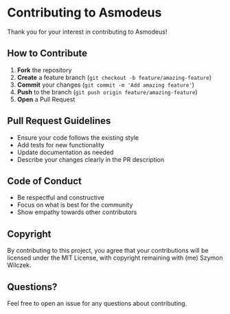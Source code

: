 # Contributing to Asmodeus

Thank you for your interest in contributing to Asmodeus! 

## How to Contribute

1. **Fork** the repository
2. **Create** a feature branch (`git checkout -b feature/amazing-feature`)
3. **Commit** your changes (`git commit -m 'Add amazing feature'`)
4. **Push** to the branch (`git push origin feature/amazing-feature`)
5. **Open** a Pull Request

## Pull Request Guidelines

- Ensure your code follows the existing style
- Add tests for new functionality
- Update documentation as needed
- Describe your changes clearly in the PR description

## Code of Conduct

- Be respectful and constructive
- Focus on what is best for the community
- Show empathy towards other contributors

## Copyright

By contributing to this project, you agree that your contributions will be licensed under the MIT License, with copyright remaining with (me) Szymon Wilczek.

## Questions?

Feel free to open an issue for any questions about contributing.
